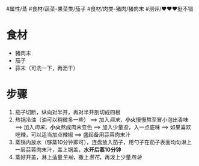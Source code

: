 #属性/蒸 
#食材/蔬菜-果菜类/茄子 #食材/肉类-猪肉/猪肉末 
#测评/❤️❤️❤️挺不错 

# 食材
- 猪肉末
- 茄子
- 蒜末（可洗一下，再沥干）

# 步骤
1. 茄子切断，纵向对半开，再对半开剖切成四根
2. 热锅冷油（油可以稍微多一些）
   ==> 加入*蒜末*，**小火**慢慢熬至冒小泡出香味
   ==> 加入*肉末*，**小火**熬成肉末变色
   ==> 加入少量*盐*，入一点底味
   ==> 如果喜欢吃辣，可以适当加点辣椒
   ==> 盛起备用蒜蓉肉末汁
3. 蒸锅内放水（够蒸10分钟即可），连盘放入茄子，用勺子在茄子表面均匀淋上一层蒜蓉肉末汁，盖上锅盖，**水开后蒸10分钟**
4. 蒸好开盖，淋上适量*生抽*，撒上*葱花*，再泼上少量*热油*
